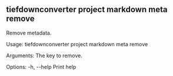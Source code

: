## tiefdownconverter project markdown meta remove

Remove metadata.

Usage: tiefdownconverter project markdown meta <NAME> remove <KEY>

Arguments:
  <KEY>  The key to remove.

Options:
  -h, --help  Print help

